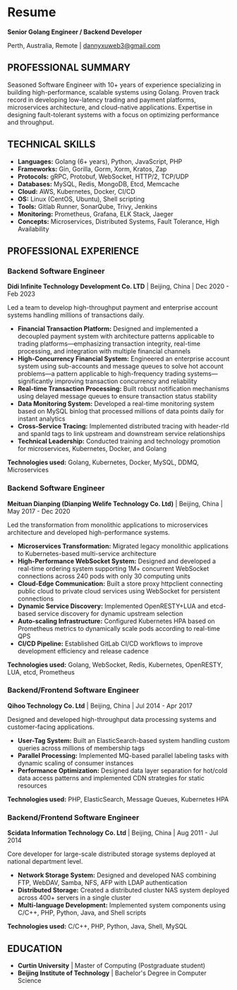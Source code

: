 # Resume
**Senior Golang Engineer / Backend Developer**

Perth, Australia, Remote | dannyxuweb3@gmail.com 

## PROFESSIONAL SUMMARY
Seasoned Software Engineer with 10+ years of experience specializing in building high-performance, scalable systems using Golang. Proven track record in developing low-latency trading and payment platforms, microservices architecture, and cloud-native applications. Expertise in designing fault-tolerant systems with a focus on optimizing performance and throughput.

## TECHNICAL SKILLS
- **Languages:** Golang (6+ years), Python, JavaScript, PHP
- **Frameworks:** Gin, Gorilla, Gorm, Xorm, Kratos, Zap
- **Protocols:** gRPC, Protobuf, WebSocket, HTTP/2, TCP/UDP
- **Databases:** MySQL, Redis, MongoDB, Etcd, Memcache
- **Cloud:** AWS, Kubernetes, Docker, CI/CD
- **OS:** Linux (CentOS, Ubuntu), Shell scripting
- **Tools:** Gitlab Runner, SonarQube, Trivy, Jenkins
- **Monitoring:** Prometheus, Grafana, ELK Stack, Jaeger
- **Concepts:** Microservices, Distributed Systems, Fault Tolerance, High Availability

## PROFESSIONAL EXPERIENCE

### Backend Software Engineer
**Didi Infinite Technology Development Co. LTD** | Beijing, China | Dec 2020 - Feb 2023

Led a team to develop high-throughput payment and enterprise account systems handling millions of transactions daily.

- **Financial Transaction Platform:** Designed and implemented a decoupled payment system with architecture patterns applicable to trading platforms—emphasizing transaction integrity, real-time processing, and integration with multiple financial channels
- **High-Concurrency Financial System:** Engineered an enterprise account system using sub-accounts and message queues to solve hot account problems—a pattern applicable to high-frequency trading systems—significantly improving transaction concurrency and reliability
- **Real-time Transaction Processing:** Built robust notification mechanisms using delayed message queues to ensure transaction status stability
- **Data Monitoring System:** Developed a real-time monitoring system based on MySQL binlog that processed millions of data points daily for instant analytics
- **Cross-Service Tracing:** Implemented distributed tracing with header-rId and spanId tags to link upstream and downstream service relationships
- **Technical Leadership:** Conducted training and technology promotion for microservices, Kubernetes, Docker, and Golang

**Technologies used:** Golang, Kubernetes, Docker, MySQL, DDMQ, Microservices

### Backend Software Engineer
**Meituan Dianping (Dianping Welife Technology Co. Ltd)** | Beijing, China | May 2017 - Dec 2020

Led the transformation from monolithic applications to microservices architecture and developed high-performance systems.

- **Microservices Transformation:** Migrated legacy monolithic applications to Kubernetes-based multi-service architecture
- **High-Performance WebSocket System:** Designed and developed a real-time ordering system supporting 1M+ concurrent WebSocket connections across 240 pods with only 30 computing units
- **Cloud-Edge Communication:** Built a store proxy httpclient connecting public cloud to private cloud services using WebSocket for persistent connections
- **Dynamic Service Discovery:** Implemented OpenRESTY+LUA and etcd-based service discovery for dynamic upstream selection
- **Auto-scaling Infrastructure:** Configured Kubernetes HPA based on Prometheus metrics to dynamically scale pods according to real-time QPS
- **CI/CD Pipeline:** Established GitLab CI/CD workflows to improve development efficiency and release cadence

**Technologies used:** Golang, WebSocket, Redis, Kubernetes, OpenRESTY, LUA, etcd, Prometheus

### Backend/Frontend Software Engineer
**Qihoo Technology Co. Ltd** | Beijing, China | Jul 2014 - Apr 2017

Designed and developed high-throughput data processing systems and customer-facing applications.

- **User-Tag System:** Built an ElasticSearch-based system handling custom queries across millions of membership tags
- **Parallel Processing:** Implemented MQ-based parallel labeling tasks with dynamic scaling of consumer instances
- **Performance Optimization:** Designed data layer separation for hot/cold data access patterns and implemented CDN strategies for static resources

**Technologies used:** PHP, ElasticSearch, Message Queues, Kubernetes HPA

### Backend/Frontend Software Engineer
**Scidata Information Technology Co. Ltd** | Beijing, China | Aug 2011 - Jul 2014

Core developer for large-scale distributed storage systems deployed at national department level.

- **Network Storage System:** Designed and developed NAS combining FTP, WebDAV, Samba, NFS, AFP with LDAP authentication
- **Distributed Storage:** Created a distributed cluster NAS system deployed across 400+ servers in a single cluster
- **Multi-language Development:** Implemented system components using C/C++, PHP, Python, Java, and Shell scripts

**Technologies used:** C/C++, PHP, Python, Java, Shell, MySQL

## EDUCATION
- **Curtin University** | Master of Computing (Postgraduate student)
- **Beijing Institute of Technology** | Bachelor's Degree in Computer Science
